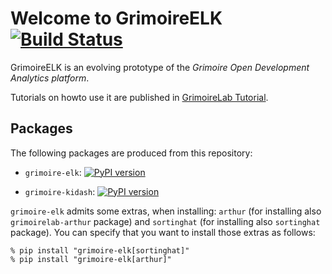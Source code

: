 # Welcome to GrimoireELK [![Build Status](https://travis-ci.org/grimoirelab/GrimoireELK.svg?branch=master)](https://travis-ci.org/grimoirelab/GrimoireELK)

GrimoireELK is an evolving prototype of the *Grimoire Open Development Analytics platform*. 

Tutorials on howto use it are published in [GrimoireLab Tutorial](https://grimoirelab.gitbooks.io/tutorial).

## Packages

The following packages are produced from this repository:

* `grimoire-elk`: [![PyPI version](https://badge.fury.io/py/grimoire-elk.svg)](https://badge.fury.io/py/grimoire-elk)

* `grimoire-kidash`: [![PyPI version](https://badge.fury.io/py/grimoire-kidash.svg)](https://badge.fury.io/py/grimoire-kidash)

`grimoire-elk` admits some extras, when installing: `arthur`
(for installing also `grimoirelab-arthur` package)
and `sortinghat` (for installing also `sortinghat` package).
You can specify that you want to install those extras as follows:

```
% pip install "grimoire-elk[sortinghat]"
% pip install "grimoire-elk[arthur]"
```
